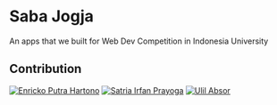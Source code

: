 # Saba Jogja

An apps that we built for Web Dev Competition in Indonesia University

## Contribution
[![Enricko Putra Hartono](https://github.com/enricko.png?size=50)](https://github.com/enricko) [![Satria Irfan Prayoga](https://github.com/irfanprayoga29.png?size=50)](https://github.com/irfanprayoga29) [![Ulil Absor](https://github.com/ulilabzr.png?size=50)](https://github.com/ulilabzr)
